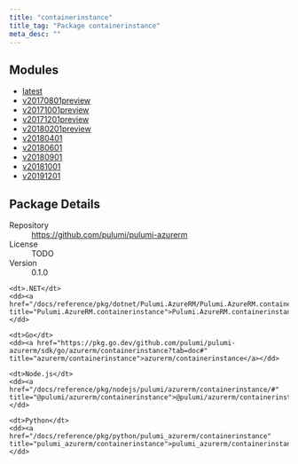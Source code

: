 ```yaml
---
title: "containerinstance"
title_tag: "Package containerinstance"
meta_desc: ""
---
```


<!-- WARNING: this file was generated by Pulumi Docs Generator. -->
<!-- Do not edit by hand unless you're certain you know what you are doing! -->



<h2 id="modules">Modules</h2>
<ul class="api">
    <li><a href="latest/" title="latest"><span class="symbol module"></span>latest</a></li>
    <li><a href="v20170801preview/" title="v20170801preview"><span class="symbol module"></span>v20170801preview</a></li>
    <li><a href="v20171001preview/" title="v20171001preview"><span class="symbol module"></span>v20171001preview</a></li>
    <li><a href="v20171201preview/" title="v20171201preview"><span class="symbol module"></span>v20171201preview</a></li>
    <li><a href="v20180201preview/" title="v20180201preview"><span class="symbol module"></span>v20180201preview</a></li>
    <li><a href="v20180401/" title="v20180401"><span class="symbol module"></span>v20180401</a></li>
    <li><a href="v20180601/" title="v20180601"><span class="symbol module"></span>v20180601</a></li>
    <li><a href="v20180901/" title="v20180901"><span class="symbol module"></span>v20180901</a></li>
    <li><a href="v20181001/" title="v20181001"><span class="symbol module"></span>v20181001</a></li>
    <li><a href="v20191201/" title="v20191201"><span class="symbol module"></span>v20191201</a></li>
</ul>

<h2 id="package-details">Package Details</h2>
<dl class="package-details">
	<dt>Repository</dt>
	<dd><a href="https://github.com/pulumi/pulumi-azurerm">https://github.com/pulumi/pulumi-azurerm</a></dd>
	<dt>License</dt>
	<dd>TODO</dd>
	<dt>Version</dt>
	<dd>0.1.0</dd>
</dl>



<dl class="tabular">

    <dt>.NET</dt>
    <dd><a href="/docs/reference/pkg/dotnet/Pulumi.AzureRM/Pulumi.AzureRM.containerinstance.html" title="Pulumi.AzureRM.containerinstance">Pulumi.AzureRM.containerinstance</a></dd>

    <dt>Go</dt>
    <dd><a href="https://pkg.go.dev/github.com/pulumi/pulumi-azurerm/sdk/go/azurerm/containerinstance?tab=doc#" title="azurerm/containerinstance">azurerm/containerinstance</a></dd>

    <dt>Node.js</dt>
    <dd><a href="/docs/reference/pkg/nodejs/pulumi/azurerm/containerinstance/#" title="@pulumi/azurerm/containerinstance">@pulumi/azurerm/containerinstance</a></dd>

    <dt>Python</dt>
    <dd><a href="/docs/reference/pkg/python/pulumi_azurerm/containerinstance" title="pulumi_azurerm/containerinstance">pulumi_azurerm/containerinstance</a></dd>

</dl>

